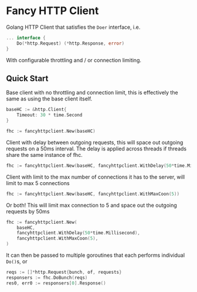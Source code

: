 # Fancy HTTP Client

Golang HTTP Client that satisfies the `Doer` interface, i.e.

```Go
... interface {
    Do(*http.Request) (*http.Response, error)
}
```

With configurable throttling and / or connection limiting. 

## Quick Start

Base client with no throttling and connection limit, this is effectively the same as using the base client itself. 

```Go
baseHC := &http.Client{
    Timeout: 30 * time.Second
}

fhc := fancyhttpclient.New(baseHC)
```

Client with delay between outgoing requests, this will space out outgoing requests on a 50ms interval. The delay is applied across threads if threads share the same instance of fhc. 

```Go
fhc := fancyhttpclient.New(baseHC, fancyhttpclient.WithDelay(50*time.Millisecond))
```

Client with limit to the max number of connections it has to the server, will limit to max 5 connections

```Go
fhc := fancyhttpclient.New(baseHC, fancyhttpclient.WithMaxCoon(5))
```

Or both! This will limit max connection to 5 and space out the outgoing requests by 50ms

```Go
fhc := fancyhttpclient.New(
    baseHC, 
    fancyhttpclient.WithDelay(50*time.Millisecond),
    fancyhttpclient.WithMaxCoon(5),
)
```

It can then be passed to multiple goroutines that each performs individual `Do()`s, or

```Go
reqs := []*http.Request{bunch, of, requests}
responsers := fhc.DoBunch(reqs)
res0, err0 := responsers[0].Response()
```